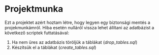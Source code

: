 # Projektmunka
Ezt a projektet azért hoztam létre, hogy legyen egy biztonsági mentés a projekmunkámról. Hiba esetén nulláról vissza lehet állítani az adatbázist a következő scriptek futtatásával:
1. Ha nem üres az adatbázis töröljük a táblákat (_drop_tables.sql_)
2. Készítsük el a táblákat (_create_tables.sql_)
